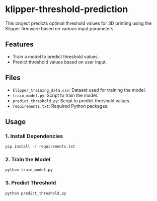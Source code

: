 # klipper-threshold-prediction

This project predicts optimal threshold values for 3D printing using the Klipper firmware based on various input parameters.

## Features

- Train a model to predict threshold values.
- Predict threshold values based on user input.

## Files

- `klipper_training_data.csv`: Dataset used for training the model.
- `train_model.py`: Script to train the model.
- `predict_threshold.py`: Script to predict threshold values.
- `requirements.txt`: Required Python packages.

## Usage

### 1. Install Dependencies

```sh
pip install -r requirements.txt
```

### 2. Train the Model

```sh
python train_model.py
```

### 3. Predict Threshold

```sh
python predict_threshold.py
```
